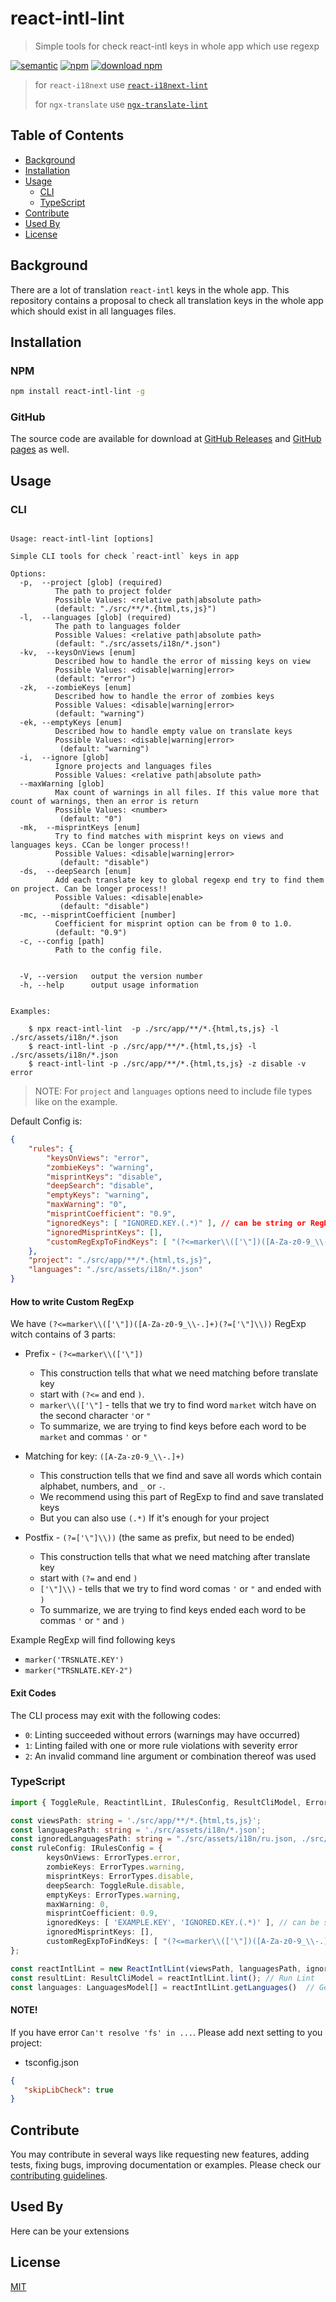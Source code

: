 # react-intl-lint

> Simple tools for check react-intl keys in whole app which use regexp

[![semantic](https://img.shields.io/badge/%20%20%F0%9F%93%A6%F0%9F%9A%80-semantic--release-e10079.svg)](https://github.com/semantic-release/semantic-release)
[![npm](https://img.shields.io/npm/v/react-intl-lint.svg)](https://www.npmjs.com/package/react-intl-lint)
[![download npm](https://img.shields.io/npm/dm/react-intl-lint.svg)](https://www.npmjs.com/package/react-intl-lint)

> for `react-i18next` use [`react-i18next-lint`](https://www.npmjs.com/package/react-i18next-lint)
> 
> for `ngx-translate` use [`ngx-translate-lint`](https://www.npmjs.com/package/ngx-translate-lint) 

## Table of Contents

- [Background](#background)
- [Installation](#installation)
- [Usage](#usage)
    - [CLI](#cli)
    - [TypeScript](#TypeScript)
- [Contribute](#contribute)
- [Used By](#UsedBy)
- [License](#license)

## Background

There are a lot of translation `react-intl` keys in the whole app.
This repository contains a proposal to check all translation keys in the whole app
which should exist in all languages files.

## Installation

### NPM

```bash
npm install react-intl-lint -g
```

### GitHub

The source code are available for download
at [GitHub Releases][github-release-url] and
[GitHub pages][github-pages-url] as well.

## Usage

### CLI

```text

Usage: react-intl-lint [options]

Simple CLI tools for check `react-intl` keys in app

Options:
  -p,  --project [glob] (required)
          The path to project folder
          Possible Values: <relative path|absolute path>
          (default: "./src/**/*.{html,ts,js}")
  -l,  --languages [glob] (required)
          The path to languages folder
          Possible Values: <relative path|absolute path>
          (default: "./src/assets/i18n/*.json")
  -kv,  --keysOnViews [enum]
          Described how to handle the error of missing keys on view
          Possible Values: <disable|warning|error>
          (default: "error")
  -zk,  --zombieKeys [enum]
          Described how to handle the error of zombies keys
          Possible Values: <disable|warning|error>
          (default: "warning")
  -ek, --emptyKeys [enum]
          Described how to handle empty value on translate keys
          Possible Values: <disable|warning|error>
           (default: "warning")
  -i,  --ignore [glob]
          Ignore projects and languages files
          Possible Values: <relative path|absolute path>
  --maxWarning [glob]
          Max count of warnings in all files. If this value more that count of warnings, then an error is return
          Possible Values: <number>
           (default: "0")
  -mk,  --misprintKeys [enum]
          Try to find matches with misprint keys on views and languages keys. CCan be longer process!!
          Possible Values: <disable|warning|error>
           (default: "disable")
  -ds,  --deepSearch [enum]
          Add each translate key to global regexp end try to find them on project. Can be longer process!!
          Possible Values: <disable|enable>
           (default: "disable")
  -mc, --misprintCoefficient [number]
          Coefficient for misprint option can be from 0 to 1.0.
          (default: "0.9")
  -c, --config [path]
          Path to the config file.


  -V, --version   output the version number
  -h, --help      output usage information


Examples:

    $ npx react-intl-lint  -p ./src/app/**/*.{html,ts,js} -l ./src/assets/i18n/*.json
    $ react-intl-lint -p ./src/app/**/*.{html,ts,js} -l ./src/assets/i18n/*.json
    $ react-intl-lint -p ./src/app/**/*.{html,ts,js} -z disable -v error
```

> NOTE: For `project` and `languages` options need to include file types like on the example.


Default Config is:
```json
{
    "rules": {
        "keysOnViews": "error",
        "zombieKeys": "warning",
        "misprintKeys": "disable",
        "deepSearch": "disable",
        "emptyKeys": "warning",
        "maxWarning": "0",
        "misprintCoefficient": "0.9",
        "ignoredKeys": [ "IGNORED.KEY.(.*)" ], // can be string or RegExp
        "ignoredMisprintKeys": [],
        "customRegExpToFindKeys": [ "(?<=marker\\(['\"])([A-Za-z0-9_\\-.]+)(?=['\"]\\))"], // to find: marker('TRSNLATE.KEY');
    },
    "project": "./src/app/**/*.{html,ts,js}",
    "languages": "./src/assets/i18n/*.json"
}
```

#### How to write Custom RegExp

We have `(?<=marker\\(['\"])([A-Za-z0-9_\\-.]+)(?=['\"]\\))` RegExp witch contains of 3 parts:

- Prefix - `(?<=marker\\(['\"])`
   - This construction tells that what we need matching before translate key
   - start with `(?<=` and end `)`.
   - `marker\\(['\"]` - tells that we try to find word `market` witch have on the second character `'`or `"`
   - To summarize, we are trying to find keys before each word to be `market` and commas `'` or `"`
  
- Matching for key: `([A-Za-z0-9_\\-.]+)`
  - This construction tells that we find and save all words which contain alphabet, numbers, and `_` or `-`.
  - We recommend using this part of RegExp to find and save translated keys
  - But you can also use `(.*)` If it's enough for your project
- Postfix - `(?=['\"]\\))` (the same as prefix, but need to be ended)
  - This construction tells that what we need matching after translate key
  - start with `(?=` and end `)`
  - `['\"]\\)` - tells that we try to find word comas `'` or `"` and ended with `)`
  - To summarize, we are trying to find keys ended each word to be commas `'` or `"` and `)`

Example RegExp will find following keys
  - `marker('TRSNLATE.KEY')`
  - `marker("TRSNLATE.KEY-2")`

#### Exit Codes

The CLI process may exit with the following codes:

- `0`: Linting succeeded without errors (warnings may have occurred)
- `1`: Linting failed with one or more rule violations with severity error
- `2`: An invalid command line argument or combination thereof was used

### TypeScript

```typescript
import { ToggleRule, ReactintlLint, IRulesConfig, ResultCliModel, ErrorTypes, LanguagesModel } from 'react-intl-lint';

const viewsPath: string = './src/app/**/*.{html,ts,js}';
const languagesPath: string = './src/assets/i18n/*.json';
const ignoredLanguagesPath: string = "./src/assets/i18n/ru.json, ./src/assets/i18n/ru-RU.json";
const ruleConfig: IRulesConfig = {
        keysOnViews: ErrorTypes.error,
        zombieKeys: ErrorTypes.warning,
        misprintKeys: ErrorTypes.disable,
        deepSearch: ToggleRule.disable,
        emptyKeys: ErrorTypes.warning,
        maxWarning: 0,
        misprintCoefficient: 0.9,
        ignoredKeys: [ 'EXAMPLE.KEY', 'IGNORED.KEY.(.*)' ], // can be string or RegExp
        ignoredMisprintKeys: [],
        customRegExpToFindKeys: [ "(?<=marker\\(['\"])([A-Za-z0-9_\\-.]+)(?=['\"]\\))" ] // to find: marker('TRSNLATE.KEY');
};

const reactIntlLint = new ReactIntlLint(viewsPath, languagesPath, ignoredLanguagesPath, ruleConfig)
const resultLint: ResultCliModel = reactIntlLint.lint(); // Run Lint
const languages: LanguagesModel[] = reactIntlLint.getLanguages()  // Get Languages with all keys and views

```

#### NOTE!
If you have error `Can't resolve 'fs' in ...`. Please add next setting to you project:

 - tsconfig.json
 ```json
{
    "skipLibCheck": true
}
```

## Contribute

You may contribute in several ways like requesting new features,
adding tests, fixing bugs, improving documentation or examples.
Please check our [contributing guidelines][contributing].

## Used By

Here can be your extensions

## License

[MIT][license-url]

[react-intl]: https://formatjs.io/docs/getting-started/installation/
[semantic-shield]: https://img.shields.io/badge/%20%20%F0%9F%93%A6%F0%9F%9A%80-semantic--release-e10079.svg
[semantic-url]: https://github.com/semantic-release/semantic-release
[npm-shield]: https://img.shields.io/npm/v/svoboda-rabstvo/react-intl-lint.svg
[npm-url]: https://www.npmjs.com/package/react-intl-lint
[npm]: https://www.npmjs.com
[node-js]: https://nodejs.org
[github-shield]: https://img.shields.io/github/release/svoboda-rabstvo/react-intl-lint.svg?label=github
[github-url]: https://github.com/svoboda-rabstvo/react-intl-lint
[github-release-url]: https://github.com/svoboda-rabstvo/react-intl-lint/releases
[github-pages-url]: https://svoboda-rabstvo.github.io/react-intl-lint/
[schema-url]: http://json-schema.org/
[doc-url]: https://github.com/svoboda-rabstvo/react-intl-lint/blob/develop/doc
[license-url]: https://github.com/svoboda-rabstvo/react-intl-lint/blob/develop/LICENSE.md
[meta-url]: https://en.wikipedia.org/wiki/List_of_software_package_management_systems#Meta_package_managers
[contributing]: https://github.com/svoboda-rabstvo/react-intl-lint/blob/develop/.github/CONTRIBUTING.md
